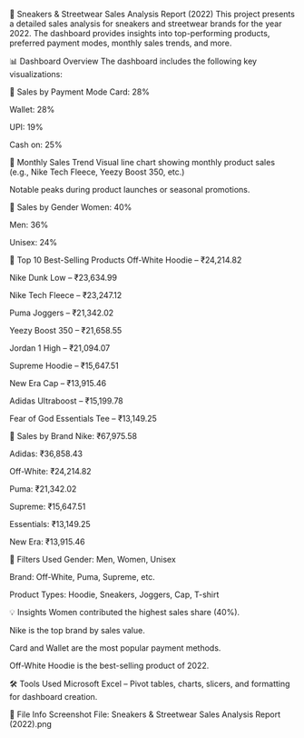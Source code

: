 🧾 Sneakers & Streetwear Sales Analysis Report (2022)
This project presents a detailed sales analysis for sneakers and streetwear brands for the year 2022. The dashboard provides insights into top-performing products, preferred payment modes, monthly sales trends, and more.

📊 Dashboard Overview
The dashboard includes the following key visualizations:

🔹 Sales by Payment Mode
Card: 28%

Wallet: 28%

UPI: 19%

Cash on: 25%

🔹 Monthly Sales Trend
Visual line chart showing monthly product sales (e.g., Nike Tech Fleece, Yeezy Boost 350, etc.)

Notable peaks during product launches or seasonal promotions.

🔹 Sales by Gender
Women: 40%

Men: 36%

Unisex: 24%

🔹 Top 10 Best-Selling Products
Off-White Hoodie – ₹24,214.82

Nike Dunk Low – ₹23,634.99

Nike Tech Fleece – ₹23,247.12

Puma Joggers – ₹21,342.02

Yeezy Boost 350 – ₹21,658.55

Jordan 1 High – ₹21,094.07

Supreme Hoodie – ₹15,647.51

New Era Cap – ₹13,915.46

Adidas Ultraboost – ₹15,199.78

Fear of God Essentials Tee – ₹13,149.25

🔹 Sales by Brand
Nike: ₹67,975.58

Adidas: ₹36,858.43

Off-White: ₹24,214.82

Puma: ₹21,342.02

Supreme: ₹15,647.51

Essentials: ₹13,149.25

New Era: ₹13,915.46

🧩 Filters Used
Gender: Men, Women, Unisex

Brand: Off-White, Puma, Supreme, etc.

Product Types: Hoodie, Sneakers, Joggers, Cap, T-shirt

💡 Insights
Women contributed the highest sales share (40%).

Nike is the top brand by sales value.

Card and Wallet are the most popular payment methods.

Off-White Hoodie is the best-selling product of 2022.

🛠 Tools Used
Microsoft Excel – Pivot tables, charts, slicers, and formatting for dashboard creation.

📁 File Info
Screenshot File: Sneakers & Streetwear Sales Analysis Report (2022).png

